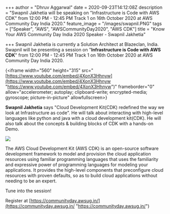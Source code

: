 +++
author = "Dhruv Aggarwal"
date = 2020-09-23T14:12:08Z
description = "Swapnil Jakhetia will be speaking on \"Infrastructure is Code with AWS CDK\"  from 12:00 PM - 12:45 PM Track 1 on 16th October 2020 at AWS Community Day India 2020."
feature_image = "/images/swapnil.PNG"
tags = ["Speaker", "AWS", "AWSCommunityDay2020", "AWS CDK"]
title = "Know Your AWS Community Day India 2020 Speaker - Swapnil Jakhetia"

+++
Swapnil Jakhetia is currently a Solution Architect at Blazeclan, India. Swapnil will be presenting a session on "**Infrastructure is Code with AWS CDK**" from 12:00 PM - 12:45 PM Track 1 on 16th October 2020 at AWS Community Day India 2020.

{<iframe width="560" height="315" src="[https://www.youtube.com/embed/4XonX3Hhnyw](https://www.youtube.com/embed/4XonX3Hhnyw "https://www.youtube.com/embed/4XonX3Hhnyw")" frameborder="0" allow="accelerometer; autoplay; clipboard-write; encrypted-media; gyroscope; picture-in-picture" allowfullscreen></iframe>}

**Swapnil Jakhetia** says "Cloud Development Kit(CDK) redefined the way we look at Infrastructure as code". He will talk about interacting with high-level languages like python and java with a cloud development kit(CDK). He will also talk about the concepts & building blocks of CDK with a hands-on Demo.

![](/images/cdk-1.png)

The AWS Cloud Development Kit (AWS CDK) is an open-source software development framework to model and provision the cloud application resources using familiar programming languages that uses the familiarity and expressive power of programming languages for modeling your applications. It provides the high-level components that preconfigure cloud resources with proven defaults, so as to build cloud applications without needing to be an expert.

Tune into the session!

Register at [https://communityday.awsug.in/](https://communityday.awsug.in/ "https://communityday.awsug.in/")